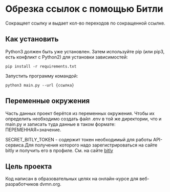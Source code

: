 # Обрезка ссылок с помощью Битли
Сокращяет ссылку и выдает кол-во переходов по сокращенной ссылке.

##  Как установить


Python3 должен быть уже установлен. Затем используйте pip (или pip3, есть конфликт с Python2) для установки зависимостей:

```pip install -r requirements.txt```

Запустить программу командой:

```python3 main.py --url {ccылка}```
## Переменные окружения
Часть данных проект берётся из переменных окружения. Чтобы их определить необходимо создать файл .env в той же директории, что и main.py и записать туда данные в таком формате: ПЕРЕМЕННАЯ=значение.

SECRET_BITLY_TOKEN - содержит токен необходимый для работы API-сервиса.Для получения которого надо зарегистрироваться на сайте bitly и получить его в профиле. См. на сайте [bitly](https://app.bitly.com/)
## Цель проекта
Код написан в образовательных целях на онлайн-курсе для веб-разработчиков dvmn.org.
